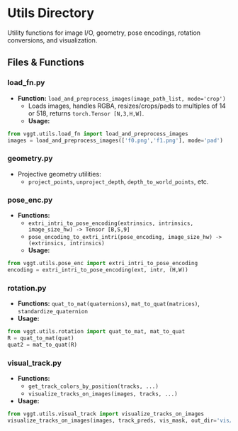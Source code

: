 # Utils Directory

Utility functions for image I/O, geometry, pose encodings, rotation conversions, and visualization.

## Files & Functions

### load_fn.py
- **Function:** `load_and_preprocess_images(image_path_list, mode='crop')`
  - Loads images, handles RGBA, resizes/crops/pads to multiples of 14 or 518, returns `torch.Tensor [N,3,H,W]`.
  - **Usage:**
```python
from vggt.utils.load_fn import load_and_preprocess_images
images = load_and_preprocess_images(['f0.png','f1.png'], mode='pad')
```

### geometry.py
- Projective geometry utilities:
  - `project_points`, `unproject_depth`, `depth_to_world_points`, etc.

### pose_enc.py
- **Functions:**
  - `extri_intri_to_pose_encoding(extrinsics, intrinsics, image_size_hw) -> Tensor [B,S,9]`
  - `pose_encoding_to_extri_intri(pose_encoding, image_size_hw) -> (extrinsics, intrinsics)`
  - **Usage:**
```python
from vggt.utils.pose_enc import extri_intri_to_pose_encoding
encoding = extri_intri_to_pose_encoding(ext, intr, (H,W))
```

### rotation.py
- **Functions:** `quat_to_mat(quaternions)`, `mat_to_quat(matrices)`, `standardize_quaternion`
- **Usage:**
```python
from vggt.utils.rotation import quat_to_mat, mat_to_quat
R = quat_to_mat(quat)
quat2 = mat_to_quat(R)
```

### visual_track.py
- **Functions:**
  - `get_track_colors_by_position(tracks, ...)`
  - `visualize_tracks_on_images(images, tracks, ...)`
- **Usage:**
```python
from vggt.utils.visual_track import visualize_tracks_on_images
visualize_tracks_on_images(images, track_preds, vis_mask, out_dir='vis/')
```